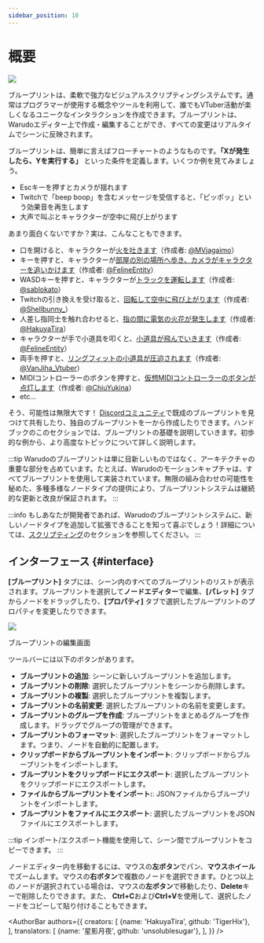 ```yaml
---
sidebar_position: 10
---
```


# 概要

![](/doc-img/blueprints-cover.jpg)

ブループリントは、柔軟で強力なビジュアルスクリプティングシステムです。通常はプログラマーが使用する概念やツールを利用して、誰でもVTuber活動が楽しくなるユニークなインタラクションを作成できます。ブループリントは、Warudoエディター上で作成・編集することができ、すべての変更はリアルタイムでシーンに反映されます。

ブループリントは、簡単に言えばフローチャートのようなものです。**「Xが発生したら、Yを実行する」** といった条件を定義します。いくつか例を見てみましょう。

* Escキーを押すとカメラが揺れます
* Twitchで「beep boop」を含むメッセージを受信すると、「ピッポッ」という効果音を再生します
* 大声で叫ぶとキャラクターが空中に飛び上がります

あまり面白くないですか？実は、こんなこともできます。

* 口を開けると、キャラクターが[火を吐きます](https://twitter.com/MVjagaimo/status/1725869971845333173/video/1)（作成者: [@MVjagaimo](https://twitter.com/MVjagaimo)）
* キーを押すと、キャラクターが[部屋の別の場所へ歩き、カメラがキャラクターを追いかけます](https://twitter.com/FelineEntity/status/1730225167572615582)（作成者: [@FelineEntity](https://twitter.com/FelineEntity)）
* WASDキーを押すと、キャラクターが[トラックを運転します](https://twitter.com/sablokato/status/1731679138677768700)（作成者: [@sablokato](https://twitter.com/sablokato)）
* Twitchの引き換えを受け取ると、[回転して空中に飛び上がります](https://twitter.com/Shellbunny_/status/1712629869488853260)（作成者: [@Shellbunny_](https://twitter.com/Shellbunny_)）
* 人差し指同士を触れ合わせると、[指の間に電気の火花が発生します](https://twitter.com/hakuyalabs/status/1724364814158360767)（作成者: [@HakuyaTira](https://twitter.com/hakuyatira)）
* キャラクターが手で小道具を叩くと、[小道具が飛んでいきます](https://twitter.com/FelineEntity/status/1727379837185319176)（作成者: [@FelineEntity](https://twitter.com/FelineEntity)）
* 両手を押すと、[リングフィットの小道具が圧迫されます](https://twitter.com/VanJiha_Vtuber/status/1737645095095341397/video/1)（作成者: [@VanJiha_Vtuber](https://twitter.com/VanJiha_Vtuber)）
* MIDIコントローラーのボタンを押すと、[仮想MIDIコントローラーのボタンが点灯します](https://twitter.com/ChiuYukina/status/1734913824086729149)（作成者: [@ChiuYukina](https://twitter.com/ChiuYukina)）
* etc...

そう、可能性は無限大です！ [Discordコミュニティ](https://discord.gg/warudo)で既成のブループリントを見つけて共有したり、独自のブループリントを一から作成したりできます。ハンドブックのこのセクションでは、ブループリントの基礎を説明していきます。初歩的な例から、より高度なトピックについて詳しく説明します。

:::tip
Warudoのブループリントは単に目新しいものではなく、アーキテクチャの重要な部分を占めています。たとえば、Warudoのモーションキャプチャは、すべてブループリントを使用して実装されています。無限の組み合わせの可能性を秘めた、多種多様なノードタイプの提供により、ブループリントシステムは継続的な更新と改良が保証されます。
:::

:::info
もしあなたが開発者であれば、Warudoのブループリントシステムに、新しいノードタイプを追加して拡張できることを知って喜ぶでしょう！詳細については、[スクリプティング](../scripting/overview)のセクションを参照してください。
:::

## インターフェース {#interface}

**[ブループリント]** タブには、シーン内のすべてのブループリントのリストが表示されます。ブループリントを選択して**ノードエディター**で編集、**[パレット]** タブからノードをドラッグしたり、**[プロパティ]** タブで選択したブループリントのプロパティを変更したりできます。

![](/doc-img/jp-blueprints-1.png)
<p class="img-desc">ブループリントの編集画面</p>

ツールバーには以下のボタンがあります。
* **ブループリントの追加**: シーンに新しいブループリントを追加します。
* **ブループリントの削除**: 選択したブループリントをシーンから削除します。
* **ブループリントの複製**: 選択したブループリントを複製します。
* **ブループリントの名前変更**: 選択したブループリントの名前を変更します。
* **ブループリントのグループを作成**: ブループリントをまとめるグループを作成します。ドラッグでグループの管理ができます。
* **ブループリントのフォーマット**: 選択したブループリントをフォーマットします。つまり、ノードを自動的に配置します。
* **クリップボードからブループリントをインポート**: クリップボードからブループリントをインポートします。
* **ブループリントをクリップボードにエクスポート**: 選択したブループリントをクリップボードにエクスポートします。
* **ファイルからブループリントをインポート:**: JSONファイルからブループリントをインポートします。
* **ブループリントをファイルにエクスポート**: 選択したブループリントをJSONファイルにエクスポートします。

:::tip
インポート/エクスポート機能を使用して、シーン間でブループリントをコピーできます。
:::

ノードエディター内を移動するには、マウスの**左ボタン**でパン、**マウスホイール**でズームします。マウスの**右ボタン**で複数のノードを選択できます。ひとつ以上のノードが選択されている場合は、マウスの**左ボタン**で移動したり、**Delete**キーで削除したりできます。また、 **Ctrl+C**および**Ctrl+V**を使用して、選択したノードをコピーして貼り付けることもできます。

<AuthorBar authors={{
  creators: [
    {name: 'HakuyaTira', github: 'TigerHix'},
  ],
  translators: [
    {name: '星影月夜', github: 'unsolublesugar'},
  ],
}} />
